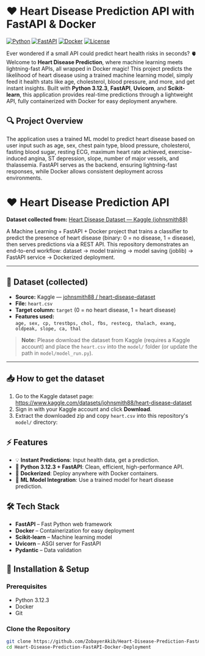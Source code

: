 # ❤️ Heart Disease Prediction API with FastAPI & Docker

[![Python](https://img.shields.io/badge/Python-3.12.3-blue?logo=python&logoColor=white)](https://www.python.org/) 
[![FastAPI](https://img.shields.io/badge/FastAPI-0.100.0-green?logo=fastapi&logoColor=white)](https://fastapi.tiangolo.com/) 
[![Docker](https://img.shields.io/badge/Docker-24.1.0-blue?logo=docker&logoColor=white)](https://www.docker.com/) 
[![License](https://img.shields.io/badge/License-MIT-yellow)](LICENSE)

Ever wondered if a small API could predict heart health risks in seconds? 🫀 Welcome to **Heart Disease Prediction**, where machine learning meets lightning-fast APIs, all wrapped in Docker magic! This project predicts the likelihood of heart disease using a trained machine learning model, simply feed it health stats like age, cholesterol, blood pressure, and more, and get instant insights. Built with **Python 3.12.3**, **FastAPI**, **Uvicorn**, and **Scikit-learn**, this application provides real-time predictions through a lightweight API, fully containerized with Docker for easy deployment anywhere.  

## 🔍 Project Overview

The application uses a trained ML model to predict heart disease based on user input such as age, sex, chest pain type, blood pressure, cholesterol, fasting blood sugar, resting ECG, maximum heart rate achieved, exercise-induced angina, ST depression, slope, number of major vessels, and thalassemia. FastAPI serves as the backend, ensuring lightning-fast responses, while Docker allows consistent deployment across environments.  

# ❤️ Heart Disease Prediction API

**Dataset collected from:** [Heart Disease Dataset — Kaggle (johnsmith88)](https://www.kaggle.com/datasets/johnsmith88/heart-disease-dataset)

A Machine Learning + FastAPI + Docker project that trains a classifier to predict the presence of heart disease (binary: 0 = no disease, 1 = disease), then serves predictions via a REST API. This repository demonstrates an end-to-end workflow: dataset → model training → model saving (joblib) → FastAPI service → Dockerized deployment.

---

## 🔎 Dataset (collected)
- **Source:** Kaggle — [johnsmith88 / heart-disease-dataset](https://www.kaggle.com/datasets/johnsmith88/heart-disease-dataset)  
- **File:** `heart.csv`  
- **Target column:** `target` (0 = no heart disease, 1 = heart disease)  
- **Features used:**  
  `age, sex, cp, trestbps, chol, fbs, restecg, thalach, exang, oldpeak, slope, ca, thal`

> **Note:** Please download the dataset from Kaggle (requires a Kaggle account) and place the `heart.csv` into the `model/` folder (or update the path in `model/model_run.py`).

---

## 📥 How to get the dataset
1. Go to the Kaggle dataset page:  
   https://www.kaggle.com/datasets/johnsmith88/heart-disease-dataset
2. Sign in with your Kaggle account and click **Download**.
3. Extract the downloaded zip and copy `heart.csv` into this repository's `model/` directory:


## ⚡ Features

- 💡 **Instant Predictions**: Input health data, get a prediction.  
- 🐍 **Python 3.12.3 + FastAPI**: Clean, efficient, high-performance API.  
- 🐳 **Dockerized**: Deploy anywhere with Docker containers.  
- 🎯 **ML Model Integration**: Use a trained model for heart disease prediction.  

## 🛠 Tech Stack

- **FastAPI** – Fast Python web framework  
- **Docker** – Containerization for easy deployment  
- **Scikit-learn** – Machine learning model  
- **Uvicorn** – ASGI server for FastAPI  
- **Pydantic** – Data validation  

## 🚀 Installation & Setup

### Prerequisites

- Python 3.12.3  
- Docker  
- Git  

### Clone the Repository

```bash
git clone https://github.com/ZobayerAkib/Heart-Disease-Prediction-FastAPI-Docker-Deployment.git
cd Heart-Disease-Prediction-FastAPI-Docker-Deployment 

